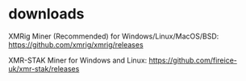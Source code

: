 # downloads
XMRig Miner (Recommended) for Windows/Linux/MacOS/BSD: https://github.com/xmrig/xmrig/releases

XMR-STAK Miner for Windows and Linux: https://github.com/fireice-uk/xmr-stak/releases

